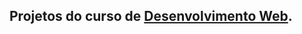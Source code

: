 <h2>Projetos do curso de <a href="https://www.udemy.com/web-completo">Desenvolvimento Web</a>.</h2>
